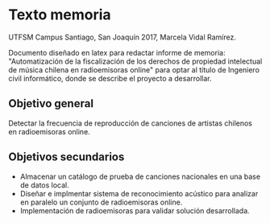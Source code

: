 # Texto memoria

UTFSM Campus Santiago, San Joaquín 2017, 
Marcela Vidal Ramírez.

Documento diseñado en latex para redactar informe de memoria: "Automatización de la fiscalización de los derechos de propiedad intelectual de música chilena en radioemisoras online" para optar al título de Ingeniero civil informático, donde se describe el proyecto a desarrollar.

## Objetivo general
Detectar la frecuencia de reproducción de canciones de artistas chilenos en radioemisoras online.

## Objetivos secundarios
+ Almacenar un catálogo de prueba de canciones nacionales en una base de datos local.
+ Diseñar e implmentar sistema de reconocimiento acústico para analizar en paralelo un conjunto de radioemisoras online.
+ Implementación de radioemisoras para validar solución desarrollada.




